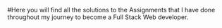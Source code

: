 #Here you will find all the solutions to the Assignments that I have done throughout my journey to become a Full Stack Web developer.
